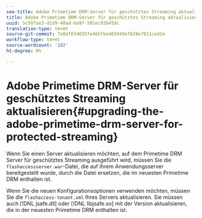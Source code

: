 ```yaml
---
seo-title: Adobe Primetime DRM-Server für geschütztes Streaming aktualisieren
title: Adobe Primetime DRM-Server für geschütztes Streaming aktualisieren
uuid: 5c507ae3-d1d9-40ad-ba97-501ec92b45dc
translation-type: tm+mt
source-git-commit: 7e8df034035fe465fbe403949ef828e7811ced2e
workflow-type: tm+mt
source-wordcount: '102'
ht-degree: 0%

---
```



# Adobe Primetime DRM-Server für geschütztes Streaming aktualisieren{#upgrading-the-adobe-primetime-drm-server-for-protected-streaming}

Wenn Sie einen Server aktualisieren möchten, auf dem Primetime DRM Server für geschütztes Streaming ausgeführt wird, müssen Sie die `flashaccessserver.war`-Datei, die auf Ihrem Anwendungsserver bereitgestellt wurde, durch die Datei ersetzen, die im neuesten Primetime DRM enthalten ist.

Wenn Sie die neuen Konfigurationsoptionen verwenden möchten, müssen Sie die `flashaccess-tenant.xml` Ihres Servers aktualisieren. Sie müssen auch [!DNL jsafe.dll] oder [!DNL libjsafe.so] mit der Version aktualisieren, die in der neuesten Primetime DRM enthalten ist.
